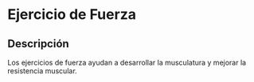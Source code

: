 # Ejercicio de Fuerza
## Descripción
Los ejercicios de fuerza ayudan a desarrollar la musculatura y mejorar la resistencia muscular.
